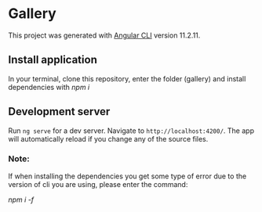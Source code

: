 # Gallery

This project was generated with [Angular CLI](https://github.com/angular/angular-cli) version 11.2.11.

## Install application

In your terminal, clone this repository, enter the folder (gallery) and install dependencies with *npm i*

## Development server

Run `ng serve` for a dev server. Navigate to `http://localhost:4200/`. The app will automatically reload if you change any of the source files.

### Note:

If when installing the dependencies you get some type of error due to the version of cli you are using, please enter the command:

*npm i -f*